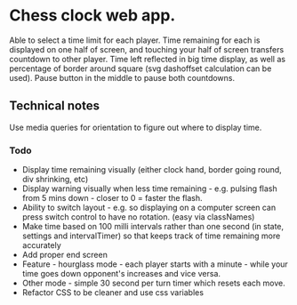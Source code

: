 # Chess clock web app.

Able to select a time limit for each player.
Time remaining for each is displayed on one half of screen, and touching your half of screen transfers countdown to other player.
Time left reflected in big time display, as well as percentage of border around square (svg dashoffset calculation can be used).
Pause button in the middle to pause both countdowns.


## Technical notes
Use media queries for orientation to figure out where to display time.




### Todo
- Display time remaining visually (either clock hand, border going round, div shrinking, etc)
- Display warning visually when less time remaining - e.g. pulsing flash from 5 mins down - closer to 0 = faster the flash.
- Ability to switch layout - e.g. so displaying on a computer screen can press switch control to have no rotation. (easy via classNames)
- Make time based on 100 milli intervals rather than one second (in state, settings and intervalTimer) so that keeps track of time remaining more accurately
- Add proper end screen
- Feature - hourglass mode - each player starts with a minute - while your time goes down opponent's increases and vice versa.
- Other mode - simple 30 second per turn timer which resets each move.
- Refactor CSS to be cleaner and use css variables